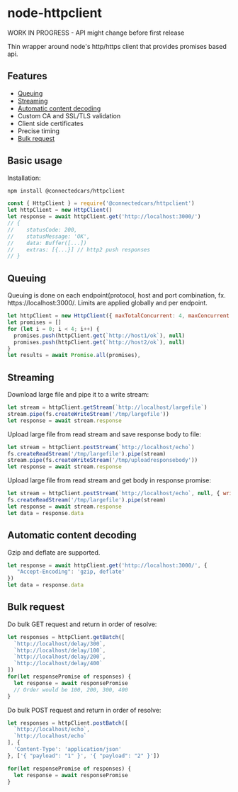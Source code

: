 # node-httpclient

WORK IN PROGRESS - API might change before first release

Thin wrapper around node's http/https client that provides promises based api.

## Features

* [Queuing](#queuing)
* [Streaming](#streaming)
* [Automatic content decoding](#automatic-content-decoding)
* Custom CA and SSL/TLS validation
* Client side certificates
* Precise timing
* [Bulk request](#bulk-request)

## Basic usage

Installation:

``` bash
npm install @connectedcars/httpclient
```

``` javascript
const { HttpClient } = require('@connectedcars/httpclient')
let httpClient = new HttpClient()
let response = await httpClient.get('http://localhost:3000/')
// {
//    statusCode: 200,
//    statusMessage: 'OK',
//    data: Buffer([...])
//    extras: [{...}] // http2 push responses
// }
```

## Queuing

Queuing is done on each endpoint(protocol, host and port combination,
fx. https://localhost:3000/. Limits are applied globally and per endpoint.

``` javascript
let httpClient = new HttpClient({ maxTotalConcurrent: 4, maxConcurrent: 2, keepAlive: true })
let promises = []
for (let i = 0; i < 4; i++) {
  promises.push(httpClient.get(`http://host1/ok`), null)
  promises.push(httpClient.get(`http://host2/ok`), null)
}
let results = await Promise.all(promises),
```

## Streaming

Download large file and pipe it to a write stream:

``` javascript
let stream = httpClient.getStream(`http://localhost/largefile`)
stream.pipe(fs.createWriteStream('/tmp/largefile'))
let response = await stream.response
```

Upload large file from read stream and save response body to file:

``` javascript
let stream = httpClient.postStream(`http://localhost/echo`)
fs.createReadStream('/tmp/largefile').pipe(stream)
stream.pipe(fs.createWriteStream('/tmp/uploadresponsebody'))
let response = await stream.response
```

Upload large file from read stream and get body in response promise:

``` javascript
let stream = httpClient.postStream(`http://localhost/echo`, null, { writeStream: true })
fs.createReadStream('/tmp/largefile').pipe(stream)
let response = await stream.response
let data = response.data
```

## Automatic content decoding

Gzip and deflate are supported.

``` javascript
let response = await httpClient.get('http://localhost:3000/', {
   "Accept-Encoding": 'gzip, deflate'
})
let data = response.data
```

## Bulk request

Do bulk GET request and return in order of resolve:

``` javascript
let responses = httpClient.getBatch([
  `http://localhost/delay/300`,
  `http://localhost/delay/100`,
  `http://localhost/delay/200`,
  `http://localhost/delay/400`
])
for(let responsePromise of responses) {
  let response = await responsePromise
  // Order would be 100, 200, 300, 400
}
```

Do bulk POST request and return in order of resolve:

``` javascript
let responses = httpClient.postBatch([
  `http://localhost/echo`,
  `http://localhost/echo`
], {
  'Content-Type': 'application/json'
}, ['{ "payload": "1" }', '{ "payload": "2" }'])

for(let responsePromise of responses) {
  let response = await responsePromise
}
```
